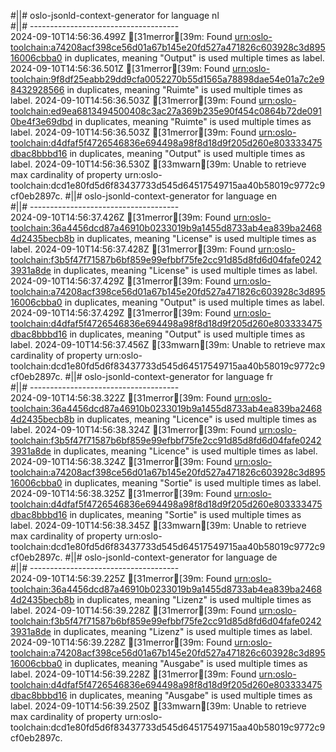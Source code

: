 #||# oslo-jsonld-context-generator for language nl  
#||# -------------------------------------  
2024-09-10T14:56:36.499Z [31merror[39m: Found [urn:oslo-toolchain:a74208acf398ce56d01a67b145e20fd527a471826c603928c3d89516006cbba0](all-cultuurenjeugdinfrastructuur-ap.jsonld#L157) in duplicates, meaning "Output" is used multiple times as label.
2024-09-10T14:56:36.501Z [31merror[39m: Found [urn:oslo-toolchain:9f8df25eabb29dd9cfa0052270b55d1565a78898dae54e01a7c2e98432928566](all-cultuurenjeugdinfrastructuur-ap.jsonld#L478) in duplicates, meaning "Ruimte" is used multiple times as label.
2024-09-10T14:56:36.503Z [31merror[39m: Found [urn:oslo-toolchain:ed9ea6813494500408c3ac27a369b235e90f454c0864b72de0910be4f3e69dbd](all-cultuurenjeugdinfrastructuur-ap.jsonld#L1718) in duplicates, meaning "Ruimte" is used multiple times as label.
2024-09-10T14:56:36.503Z [31merror[39m: Found [urn:oslo-toolchain:d4dfaf5f4726546836e694498a98f8d18d9f205d260e803333475dbac8bbbd16](all-cultuurenjeugdinfrastructuur-ap.jsonld#L1753) in duplicates, meaning "Output" is used multiple times as label.
2024-09-10T14:56:36.530Z [33mwarn[39m: Unable to retrieve max cardinality of property urn:oslo-toolchain:dcd1e80fd5d6f83437733d545d64517549715aa40b58019c9772c9cf0eb2897c.
#||# oslo-jsonld-context-generator for language en  
#||# -------------------------------------  
2024-09-10T14:56:37.426Z [31merror[39m: Found [urn:oslo-toolchain:36a4456dcd87a46910b0233019b9a1455d8733ab4ea839ba24684d2435becb8b](all-cultuurenjeugdinfrastructuur-ap.jsonld#L1231) in duplicates, meaning "License" is used multiple times as label.
2024-09-10T14:56:37.428Z [31merror[39m: Found [urn:oslo-toolchain:f3b5f47f71587b6bf859e99efbbf75fe2cc91d85d8fd6d04fafe02423931a8de](all-cultuurenjeugdinfrastructuur-ap.jsonld#L2247) in duplicates, meaning "License" is used multiple times as label.
2024-09-10T14:56:37.429Z [31merror[39m: Found [urn:oslo-toolchain:a74208acf398ce56d01a67b145e20fd527a471826c603928c3d89516006cbba0](all-cultuurenjeugdinfrastructuur-ap.jsonld#L157) in duplicates, meaning "Output" is used multiple times as label.
2024-09-10T14:56:37.429Z [31merror[39m: Found [urn:oslo-toolchain:d4dfaf5f4726546836e694498a98f8d18d9f205d260e803333475dbac8bbbd16](all-cultuurenjeugdinfrastructuur-ap.jsonld#L1753) in duplicates, meaning "Output" is used multiple times as label.
2024-09-10T14:56:37.456Z [33mwarn[39m: Unable to retrieve max cardinality of property urn:oslo-toolchain:dcd1e80fd5d6f83437733d545d64517549715aa40b58019c9772c9cf0eb2897c.
#||# oslo-jsonld-context-generator for language fr  
#||# -------------------------------------  
2024-09-10T14:56:38.322Z [31merror[39m: Found [urn:oslo-toolchain:36a4456dcd87a46910b0233019b9a1455d8733ab4ea839ba24684d2435becb8b](all-cultuurenjeugdinfrastructuur-ap.jsonld#L1231) in duplicates, meaning "Licence" is used multiple times as label.
2024-09-10T14:56:38.324Z [31merror[39m: Found [urn:oslo-toolchain:f3b5f47f71587b6bf859e99efbbf75fe2cc91d85d8fd6d04fafe02423931a8de](all-cultuurenjeugdinfrastructuur-ap.jsonld#L2247) in duplicates, meaning "Licence" is used multiple times as label.
2024-09-10T14:56:38.324Z [31merror[39m: Found [urn:oslo-toolchain:a74208acf398ce56d01a67b145e20fd527a471826c603928c3d89516006cbba0](all-cultuurenjeugdinfrastructuur-ap.jsonld#L157) in duplicates, meaning "Sortie" is used multiple times as label.
2024-09-10T14:56:38.325Z [31merror[39m: Found [urn:oslo-toolchain:d4dfaf5f4726546836e694498a98f8d18d9f205d260e803333475dbac8bbbd16](all-cultuurenjeugdinfrastructuur-ap.jsonld#L1753) in duplicates, meaning "Sortie" is used multiple times as label.
2024-09-10T14:56:38.345Z [33mwarn[39m: Unable to retrieve max cardinality of property urn:oslo-toolchain:dcd1e80fd5d6f83437733d545d64517549715aa40b58019c9772c9cf0eb2897c.
#||# oslo-jsonld-context-generator for language de  
#||# -------------------------------------  
2024-09-10T14:56:39.225Z [31merror[39m: Found [urn:oslo-toolchain:36a4456dcd87a46910b0233019b9a1455d8733ab4ea839ba24684d2435becb8b](all-cultuurenjeugdinfrastructuur-ap.jsonld#L1231) in duplicates, meaning "Lizenz" is used multiple times as label.
2024-09-10T14:56:39.228Z [31merror[39m: Found [urn:oslo-toolchain:f3b5f47f71587b6bf859e99efbbf75fe2cc91d85d8fd6d04fafe02423931a8de](all-cultuurenjeugdinfrastructuur-ap.jsonld#L2247) in duplicates, meaning "Lizenz" is used multiple times as label.
2024-09-10T14:56:39.228Z [31merror[39m: Found [urn:oslo-toolchain:a74208acf398ce56d01a67b145e20fd527a471826c603928c3d89516006cbba0](all-cultuurenjeugdinfrastructuur-ap.jsonld#L157) in duplicates, meaning "Ausgabe" is used multiple times as label.
2024-09-10T14:56:39.228Z [31merror[39m: Found [urn:oslo-toolchain:d4dfaf5f4726546836e694498a98f8d18d9f205d260e803333475dbac8bbbd16](all-cultuurenjeugdinfrastructuur-ap.jsonld#L1753) in duplicates, meaning "Ausgabe" is used multiple times as label.
2024-09-10T14:56:39.250Z [33mwarn[39m: Unable to retrieve max cardinality of property urn:oslo-toolchain:dcd1e80fd5d6f83437733d545d64517549715aa40b58019c9772c9cf0eb2897c.
